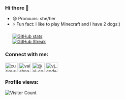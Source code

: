 ### Hi there 👋


- 😄 Pronouns: she/her
- ⚡ Fun fact: I like to play Minecraft and I have 2 dogs:) <br><br>
[![GitHub stats](https://readme-stats.clckblog.space/api?username=vj-codes&show_icons=true&theme=radical)](https://github.com/anuraghazra/github-readme-stats) <br>
[![GitHub Streak](https://github-readme-streak-stats.herokuapp.com/?user=vj-codes&theme=radical)](https://git.io/streak-stats)
<h3 align="left">Connect with me:</h3>
<p align="left">
<a href="https://instagram.com/curious_wiki" target="blank"><img align="center" src="https://raw.githubusercontent.com/rahuldkjain/github-profile-readme-generator/master/src/images/icons/Social/instagram.svg" alt="curious_wiki" height="30" width="40" /></a>
<a href="https://linkedin.com/in/vaishnavi-joshi29" target="blank"><img align="center" src="https://raw.githubusercontent.com/rahuldkjain/github-profile-readme-generator/master/src/images/icons/Social/linked-in-alt.svg" alt="vaishnavi-joshi29" height="30" width="40" /></a>
<a href="https://medium.com/@vj_codes" target="blank"><img align="center" src="https://raw.githubusercontent.com/rahuldkjain/github-profile-readme-generator/master/src/images/icons/Social/medium.svg" alt="@vj_codes" height="30" width="40" /></a>
<a href="https://twitter.com/@curious_wiki" target="blank"><img align="center" src="https://raw.githubusercontent.com/rahuldkjain/github-profile-readme-generator/master/src/images/icons/Social/twitter.svg" alt="vj_codes" height="30" width="40" /></a>
</p>
<h3 align="left">Profile views:</h3>
<p align="left">
  
  
![Visitor Count](https://profile-counter.glitch.me/{vj-codes}/count.svg) 
